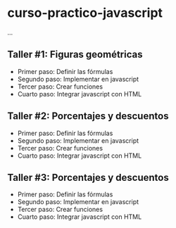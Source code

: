 # curso-practico-javascript

...

## Taller #1: Figuras geométricas

- Primer paso: Definir las fórmulas
- Segundo paso: Implementar en javascript
- Tercer paso: Crear funciones
- Cuarto paso: Integrar javascript con HTML


## Taller #2: Porcentajes y descuentos

- Primer paso: Definir las fórmulas
- Segundo paso: Implementar en javascript
- Tercer paso: Crear funciones
- Cuarto paso: Integrar javascript con HTML


## Taller #3: Porcentajes y descuentos

- Primer paso: Definir las fórmulas
- Segundo paso: Implementar en javascript
- Tercer paso: Crear funciones
- Cuarto paso: Integrar javascript con HTML